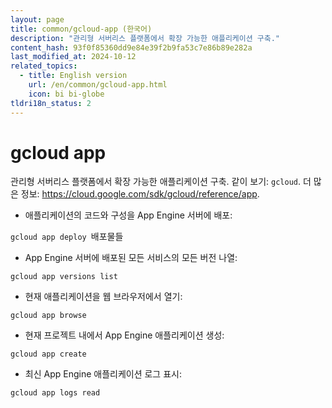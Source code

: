 ```yaml
---
layout: page
title: common/gcloud-app (한국어)
description: "관리형 서버리스 플랫폼에서 확장 가능한 애플리케이션 구축."
content_hash: 93f0f85360dd9e84e39f2b9fa53c7e86b89e282a
last_modified_at: 2024-10-12
related_topics:
  - title: English version
    url: /en/common/gcloud-app.html
    icon: bi bi-globe
tldri18n_status: 2
---
```

# gcloud app

관리형 서버리스 플랫폼에서 확장 가능한 애플리케이션 구축.
같이 보기: `gcloud`.
더 많은 정보: <https://cloud.google.com/sdk/gcloud/reference/app>.

- 애플리케이션의 코드와 구성을 App Engine 서버에 배포:

`gcloud app deploy `<span class="tldr-var badge badge-pill bg-dark-lm bg-white-dm text-white-lm text-dark-dm font-weight-bold">배포물들</span>

- App Engine 서버에 배포된 모든 서비스의 모든 버전 나열:

`gcloud app versions list`

- 현재 애플리케이션을 웹 브라우저에서 열기:

`gcloud app browse`

- 현재 프로젝트 내에서 App Engine 애플리케이션 생성:

`gcloud app create`

- 최신 App Engine 애플리케이션 로그 표시:

`gcloud app logs read`
